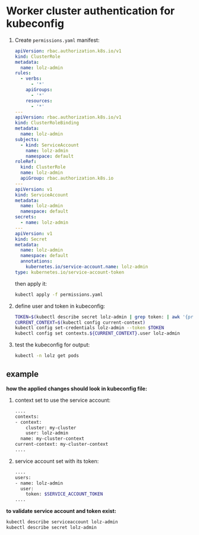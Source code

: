 # Worker cluster authentication for kubeconfig

1. Create `permissions.yaml` manifest:
    
    ```yaml
    apiVersion: rbac.authorization.k8s.io/v1
    kind: ClusterRole
    metadata:
      name: lolz-admin
    rules:
      - verbs:
          - '*'
        apiGroups:
          - '*'
        resources:
          - '*'
    ---
    apiVersion: rbac.authorization.k8s.io/v1
    kind: ClusterRoleBinding
    metadata:
      name: lolz-admin
    subjects:
      - kind: ServiceAccount
        name: lolz-admin
        namespace: default
    roleRef:
      kind: ClusterRole
      name: lolz-admin
      apiGroup: rbac.authorization.k8s.io
    ---
    apiVersion: v1
    kind: ServiceAccount
    metadata:
      name: lolz-admin
      namespace: default
    secrets:
      - name: lolz-admin
    ---
    apiVersion: v1
    kind: Secret
    metadata:
      name: lolz-admin
      namespace: default
      annotations:
        kubernetes.io/service-account.name: lolz-admin
    type: kubernetes.io/service-account-token
    ```
    
    then apply it:
    
    ```bash
    kubectl apply -f permissions.yaml
    ```
    
2. define user and token in kubeconfig:
    
    ```bash
    TOKEN=$(kubectl describe secret lolz-admin | grep token: | awk '{print $2}')
    CURRENT_CONTEXT=$(kubectl config current-context)
    kubectl config set-credentials lolz-admin --token $TOKEN
    kubectl config set contexts.${CURRENT_CONTEXT}.user lolz-admin
    ```
    

1. test the kubeconfig for output:
    
    ```bash
    kubectl -n lolz get pods
    ```
    

## **example**

**how the applied changes should look in kubeconfig file:**

1. context set to use the service account:
    
    ```bash
    ....
    contexts:
    - context:
        cluster: my-cluster
        user: lolz-admin
      name: my-cluster-context
    current-context: my-cluster-context
    ....
    ```
    
2. service account set with its token:
    
    ```bash
    ....
    users:
    - name: lolz-admin
      user:
        token: $SERVICE_ACCOUNT_TOKEN
    ....
    ```
    

**to validate service account and token exist:**

```bash
kubectl describe serviceaccount lolz-admin
kubectl describe secret lolz-admin
```